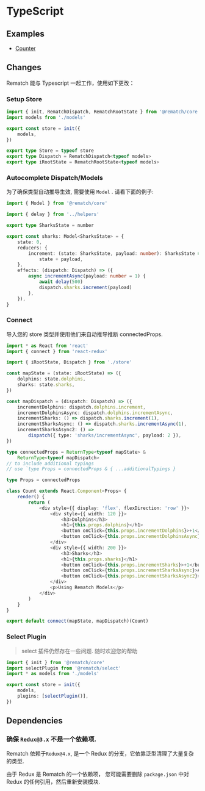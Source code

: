 # TypeScript

## Examples

- [Counter](https://github.com/rematch/rematch/tree/master/examples/ts/count/)

## Changes

Rematch 能与 Typescript 一起工作，使用如下更改：

### Setup Store

```typescript
import { init, RematchDispatch, RematchRootState } from '@rematch/core'
import models from './models'

export const store = init({
	models,
})

export type Store = typeof store
export type Dispatch = RematchDispatch<typeof models>
export type iRootState = RematchRootState<typeof models>
```

### Autocomplete Dispatch/Models

为了确保类型自动推导生效, 需要使用 `Model` . 请看下面的例子:

```typescript
import { Model } from '@rematch/core'

import { delay } from '../helpers'

export type SharksState = number

export const sharks: Model<SharksState> = {
	state: 0,
	reducers: {
		increment: (state: SharksState, payload: number): SharksState =>
			state + payload,
	},
	effects: (dispatch: Dispatch) => ({
		async incrementAsync(payload: number = 1) {
			await delay(500)
			dispatch.sharks.increment(payload)
		},
	}),
}
```

### Connect

导入您的 store 类型并使用他们来自动推导推断 connectedProps.

```typescript
import * as React from 'react'
import { connect } from 'react-redux'

import { iRootState, Dispatch } from './store'

const mapState = (state: iRootState) => ({
	dolphins: state.dolphins,
	sharks: state.sharks,
})

const mapDispatch = (dispatch: Dispatch) => ({
	incrementDolphins: dispatch.dolphins.increment,
	incrementDolphinsAsync: dispatch.dolphins.incrementAsync,
	incrementSharks: () => dispatch.sharks.increment(1),
	incrementSharksAsync: () => dispatch.sharks.incrementAsync(1),
	incrementSharksAsync2: () =>
		dispatch({ type: 'sharks/incrementAsync', payload: 2 }),
})

type connectedProps = ReturnType<typeof mapState> &
	ReturnType<typeof mapDispatch>
// to include additional typings
// use `type Props = connectedProps & { ...additionalTypings }

type Props = connectedProps

class Count extends React.Component<Props> {
	render() {
		return (
			<div style={{ display: 'flex', flexDirection: 'row' }}>
				<div style={{ width: 120 }}>
					<h3>Dolphins</h3>
					<h1>{this.props.dolphins}</h1>
					<button onClick={this.props.incrementDolphins}>+1</button>
					<button onClick={this.props.incrementDolphinsAsync}>Async +1</button>
				</div>
				<div style={{ width: 200 }}>
					<h3>Sharks</h3>
					<h1>{this.props.sharks}</h1>
					<button onClick={this.props.incrementSharks}>+1</button>
					<button onClick={this.props.incrementSharksAsync}>Async +1</button>
					<button onClick={this.props.incrementSharksAsync2}>Async +2</button>
				</div>
				<p>Using Rematch Models</p>
			</div>
		)
	}
}

export default connect(mapState, mapDispatch)(Count)
```

### Select Plugin

> select 插件仍然存在一些问题. 随时欢迎您的帮助

```typescript
import { init } from '@rematch/core'
import selectPlugin from '@rematch/select'
import * as models from './models'

export const store = init({
	models,
	plugins: [selectPlugin()],
})
```

## Dependencies

### 确保 `Redux@3.x` 不是一个依赖项.

Rematch 依赖于`Redux@4.x`, 是一个 Redux 的分支，它依靠泛型清理了大量复杂的类型.

由于 Redux 是 Rematch 的一个依赖项， 您可能需要删除 `package.json` 中对 Redux 的任何引用，然后重新安装模块.
